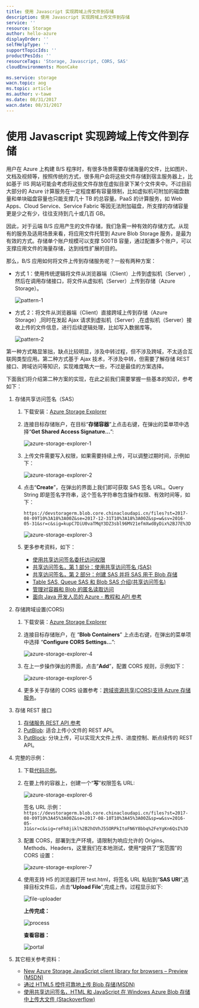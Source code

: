 ```yaml
---
title: 使用 Javascript 实现跨域上传文件到存储
description: 使用 Javascript 实现跨域上传文件到存储
service: ''
resource: Storage
author: hello-azure
displayOrder: ''
selfHelpType: ''
supportTopicIds: ''
productPesIds: ''
resourceTags: 'Storage, Javascript, CORS, SAS'
cloudEnvironments: MoonCake

ms.service: storage
wacn.topic: aog
ms.topic: article
ms.author: v-tawe
ms.date: 08/31/2017
wacn.date: 08/31/2017
---
```

# 使用 Javascript 实现跨域上传文件到存储

用户在 Azure 上构建 B/S 程序时，有很多场景需要存储海量的文件，比如图片、文档及视频等，按照传统的方式，很多用户会将这些文件存储到宿主服务器上，比如基于 IIS 网站可能会考虑将这些文件存放在虚拟目录下某个文件夹中。不过目前大部分的 Azure 计算服务在一定程度都有容量限制，比如虚拟机可附加的磁盘数量和单块磁盘容量也只能支撑几十 TB 的总容量。PaaS 的计算服务，如 Web Apps、Cloud Service、Service Fabric 等因无法附加磁盘，所支撑的存储容量更是少之有少，往往支持到几十或几百 GB。

因此，对于云端 B/S 应用产生的文件存储，我们急需一种有效的存储方式。从现有的服务及适用场景来看，将应用文件托管到 Azure Blob Storage 服务，是最为有效的方式。存储单个账户规模可以支撑 500TB 容量，通过配置多个账户，可以支撑应用文件的海量存储，达到线性扩展的目的。

那么，B/S 应用如何将文件上传到存储服务呢？一般有两种方案：

- 方式 1：使用传统逻辑将文件从浏览器端（Client）上传到虚拟机（Server）,然后在调用存储接口，将文件从虚拟机（Server）上传到存储（Azure Storage）。

    ![pattern-1](meida/aog-storage-implement-cross-domain-upload-files-to-storage-with-javascript/pattern-1.png)

- 方式 2：将文件从浏览器端（Client）直接跨域上传到存储（Azure Storage）,同时在发起 Ajax 请求到虚拟机（Server）,在虚拟机（Server）接收上传的文件信息，进行后续逻辑处理，比如写入数据库等。

    ![pattern-2](meida/aog-storage-implement-cross-domain-upload-files-to-storage-with-javascript/pattern-2.png)

第一种方式略显笨拙，缺点比较明显，涉及中转过程，但不涉及跨域，不太适合互联网类型应用。第二种方式基于 Ajax 技术，不涉及中转，但需要了解存储 REST 接口、跨域访问等知识，实现难度略大一些，不过是最佳的方案选择。

下面我们将介绍第二种方案的实现，在此之前我们需要掌握一些基本的知识，参考如下：

1. 存储共享访问签名（SAS）

    1. 下载安装：[Azure Storage Explorer](http://storageexplorer.com/)
    2. 连接目标存储账户，在目标“**存储容器**”上点击右键，在弹出的菜单项中选择“**Get Shared Access Signature…**”:
    
        ![azure-storage-explorer-1](meida/aog-storage-implement-cross-domain-upload-files-to-storage-with-javascript/azure-storage-explorer-1.png)

    3. 上传文件需要写入权限，如果需要持续上传，可以调整过期时间，示例如下：

        ![azure-storage-explorer-2](meida/aog-storage-implement-cross-domain-upload-files-to-storage-with-javascript/azure-storage-explorer-2.png)

    4. 点击“**Create**”，在弹出的界面上我们即可获取 SAS 签名 URL。Query String 即是签名字符串，这个签名字符串包含操作权限、有效时间等，如下：

        ```
        https://devstoragerm.blob.core.chinacloudapi.cn/files?st=2017-08-09T10%3A18%3A00Z&se=2017-12-31T10%3A18%3A00Z&sp=w&sv=2016-05-31&sr=c&sig=kupC7DiU0vaTMqY3DZ3sbl96MV21efmXwd8yDix%2BJ7E%3D
        ```

        ![azure-storage-explorer-3](meida/aog-storage-implement-cross-domain-upload-files-to-storage-with-javascript/azure-storage-explorer-3.png)

    5. 更多参考资料，如下：

        - [使用共享访问签名委托访问权限](https://docs.microsoft.com/zh-cn/rest/api/storageservices/Delegating-Access-with-a-Shared-Access-Signature?redirectedfrom=MSDN)
        - [共享访问签名，第 1 部分：使用共享访问签名 (SAS)](https://docs.azure.cn/zh-cn/storage/storage-dotnet-shared-access-signature-part-1)
        - [共享访问签名，第 2 部分：创建 SAS 并将 SAS 用于 Blob 存储](https://docs.azure.cn/zh-cn/storage/storage-dotnet-shared-access-signature-part-2)
        - [Table SAS, Queue SAS 和 Blob SAS  介绍(共享访问签名)](https://blogs.msdn.microsoft.com/windowsazurestorage/2012/06/12/introducing-table-sas-shared-access-signature-queue-sas-and-update-to-blob-sas/)
        - [管理对容器和 Blob 的匿名读取访问](https://docs.azure.cn/zh-cn/storage/storage-manage-access-to-resources)
        - [面向 Java 开发人员的 Azure - 教程和 API 参考](https://docs.azure.cn/zh-cn/java/)

2. 存储跨域设置(CORS)

    1. 下载安装：[Azure Storage Explorer](http://storageexplorer.com/)
    2. 连接目标存储账户，在 “**Blob Containers**” 上点击右键，在弹出的菜单项中选择 “**Configure CORS Settings…**”:

        ![azure-storage-explorer-4](meida/aog-storage-implement-cross-domain-upload-files-to-storage-with-javascript/azure-storage-explorer-4.png)

    3. 在上一步操作弹出的界面，点击“**Add**”，配置 CORS 规则，示例如下：

        ![azure-storage-explorer-5](meida/aog-storage-implement-cross-domain-upload-files-to-storage-with-javascript/azure-storage-explorer-5.png)

    4. 更多关于存储的 CORS 设置参考：[跨域资源共享(CORS)支持 Azure 存储服务](https://docs.microsoft.com/en-us/rest/api/storageservices/cross-origin-resource-sharing--cors--support-for-the-azure-storage-services)。


3. 存储 REST 接口

    1. [存储服务 REST API 参考](https://docs.microsoft.com/zh-cn/rest/api/storageservices/Azure-Storage-Services-REST-API-Reference?redirectedfrom=MSDN)
    2. [PutBlob](https://docs.microsoft.com/en-us/rest/api/storageservices/Put-Blob?redirectedfrom=MSDN): 适合上传小文件的 REST API。
    3. [PutBlock](https://docs.microsoft.com/en-us/rest/api/storageservices/operations-on-block-blobs): 分块上传，可以实现大文件上传、进度控制、断点续传的 REST API。

4. 完整的示例：

    1. 下载[代码示例](https://github.com/wacn/AOG-CodeSample/tree/master/Storage/json)。
    2. 在要上传的容器上，创建一个“**写**”权限签名 URL:

        ![azure-storage-explorer-6](meida/aog-storage-implement-cross-domain-upload-files-to-storage-with-javascript/azure-storage-explorer-6.png)

        签名 URL 示例：`https://devstoragerm.blob.core.chinacloudapi.cn/files?st=2017-08-09T10%3A45%3A00Z&se=2017-08-10T10%3A45%3A00Z&sp=w&sv=2016-05-31&sr=c&sig=reFh8jikl%2B2hOVhJ5SORPkItoFN6Y8bbq%2FeYgKn6QsI%3D`

    3. 配置 CORS，部署到生产环境，请限制为响应允许的 Origins、Methods、Headers，这里我们在本地测试，使用*提供了“宽范围”的 CORS 设置：

        ![azure-storage-explorer-7](meida/aog-storage-implement-cross-domain-upload-files-to-storage-with-javascript/azure-storage-explorer-7.png)
    
    4. 使用支持 H5 的浏览器打开 test.html，将签名 URL 粘贴到“**SAS URI**”,选择目标文件后，点击“**Upload File**”,完成上传。过程显示如下:

        ![file-uploader](meida/aog-storage-implement-cross-domain-upload-files-to-storage-with-javascript/file-uploader.png)

        **上传完成：**

        ![process](meida/aog-storage-implement-cross-domain-upload-files-to-storage-with-javascript/process.png)

        **查看容器：**

        ![portal](meida/aog-storage-implement-cross-domain-upload-files-to-storage-with-javascript/portal.png)

5. 其它相关参考资料：

    - [New Azure Storage JavaScript client library for browsers – Preview (MSDN)](https://blogs.msdn.microsoft.com/windowsazurestorage/2017/03/07/new-azure-storage-javascript-client-library-for-browsers-preview/)
    - [通过 HTML5 控件可靠地上传 Blob 存储(MSDN)](https://docs.microsoft.com/zh-cn/rest/api/storageservices/reliable-uploads-to-blob-storage-via-an-html5-control)
    - [使用共享访问签名，HTML 和 JavaScript 在 Windows Azure Blob 存储中上传大文件 (Stackoverflow)](https://stackoverflow.com/questions/19935404/upload-largefile-to-azure-blob-using-javascript)